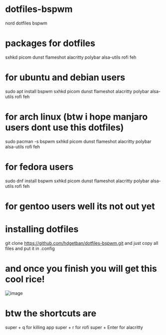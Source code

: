 # dotfiles-bspwm
nord dotfiles bspwm

# packages for dotfiles 
sxhkd 
picom 
dunst 
flameshot
alacritty 
polybar 
alsa-utils 
rofi
feh

# for ubuntu and debian users
sudo apt install bspwm sxhkd picom dunst flameshot alacritty polybar alsa-utils rofi  feh 


# for arch linux (btw  i hope manjaro users dont use this dotfiles)
sudo pacman -s bspwm sxhkd picom dunst flameshot alacritty polybar alsa-utils rofi feh

# for fedora users
sudo dnf install bspwm sxhkd picom dunst flameshot alacritty polybar alsa-utils rofi feh

# for gentoo users well its not out yet

# installing dotfiles
git clone https://github.com/hdgetban/dotfiles-bspwm.git 
and just copy all files and put it in .config


# and once you finish you will get this cool rice!


![image](https://github.com/user-attachments/assets/f547ba7d-54c2-4389-bea9-3655c3bda526)


# btw the shortcuts are
super + q for killing app
super + r for rofi 
super + Enter for alacritty
